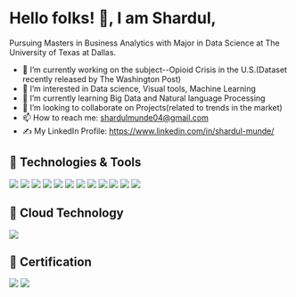 # Hello folks! 👋, I am Shardul,
Pursuing Masters in Business Analytics with Major in Data Science at The University of Texas at Dallas.

- 🔭 I’m currently working on the subject--Opioid Crisis in the U.S.(Dataset recently released by The Washington Post)
- 👀 I’m interested in Data science, Visual tools, Machine Learning
- 🌱 I’m currently learning Big Data and Natural language Processing
- 💞️ I’m looking to collaborate on Projects(related to trends in the market)
- 📫 How to reach me: shardulmunde04@gmail.com
- ✍️ My LinkedIn Profile: https://www.linkedin.com/in/shardul-munde/

 ## 🔧 Technologies & Tools
![](https://img.shields.io/badge/OS-Linux-informational?style=flat&logo=linux&logoColor=white&color=2bbc8a)
![](https://img.shields.io/badge/OS-Windows-informational?style=flat&logo=windows&logoColor=white&color=2bbc8a)
![](https://img.shields.io/badge/Code-Python-informational?style=flat&logo=python&logoColor=white&color=2bbc8a)
![](https://img.shields.io/badge/Code-C++-informational?style=flat&logo=C&logoColor=white&color=2bbc8a)
![](https://img.shields.io/badge/Database-MySQL-informational?style=flat&logo=gnu-bash&logoColor=white&color=2bbc8a)
![](https://img.shields.io/badge/Database-SQL-informational?style=flat&logo=gnu-bash&logoColor=white&color=2bbc8a)
![](https://img.shields.io/badge/Database-PostgreSQL-informational?style=flat&logo=postgresql&logoColor=white&color=2bbc8a)
![](https://img.shields.io/badge/Database-MongoDB-informational?style=flat&logo=MongoDB&logoColor=white&color=2bbc8a)
![](https://img.shields.io/badge/Data_Visualization-Tableau-informational?style=flat&logo=Tableau&logoColor=white&color=2bbc8a)
![](https://img.shields.io/badge/Data_Visualization-PowerBI-informational?style=flat&logo=Tableau&logoColor=white&color=2bbc8a)
![](https://img.shields.io/badge/Analysis_Tool-SAS-informational?style=flat&logo=sass&logoColor=white&color=2bbc8a)
![](https://img.shields.io/badge/Analysis_Tool-R-informational?style=flat&logo=R&logoColor=white&color=2bbc8a)


## 	🔧 Cloud Technology
![](https://img.shields.io/badge/Cloud-Amazon_Web_Service-informational?style=flat&logo=Amazon&logoColor=white&color=2bbc8a)



## 	📄 Certification
![](https://img.shields.io/badge/AWS-AWS_Certified_Cloud_Practitioner-informational?style=flat&logo=Amazon&logoColor=white&color=2bbc8a)
![](https://img.shields.io/badge/Tableau-Tableau_Analyst-informational?style=flat&logo=Tableau&logoColor=white&color=2bbc8a)


              

<!---
shardulmunde/shardulmunde is a ✨ special ✨ repository because its `README.md` (this file) appears on your GitHub profile.
You can click the Preview link to take a look at your changes.
--->
